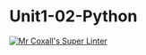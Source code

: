 # Unit1-02-Python
[![Mr Coxall's Super Linter](https://github.com/ICS3U-C-Programming-Amara-T/Unit1-02-Python/workflows/Mr%20Coxall's%20Super%20Linter/badge.svg)](https://github.com/ICS3U-C-Programming-Amara-T/Unit1-02-Python>/actions/)
